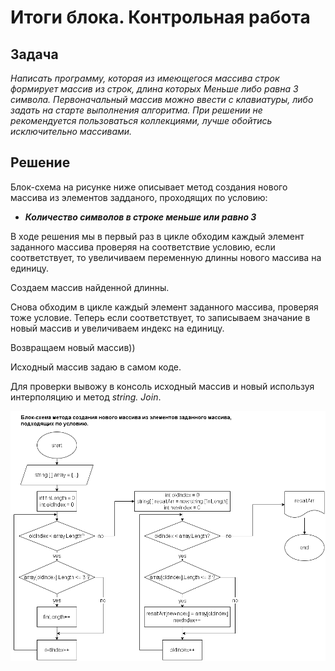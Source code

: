 # Итоги блока. Контрольная работа

## Задача

*Написать программу, которая из имеющегося массива строк формирует массив из строк, длина которых Меньше либо равна 3 символа. Первоначальный массив можно ввести с клавиатуры, либо задать на старте выполнения алгоритма. При решении не рекомендуется пользоваться коллекциями, лучше обойтись исключительно массивами.*


## Решение

Блок-схема на рисунке ниже описывает метод создания нового массива из элементов задданого, проходящих по условию:
* _**Количество символов в строке меньше или равно 3**_

В ходе решения мы в первый раз в цикле обходим каждый элемент заданного массива проверяя на соответствие условию, если соответствует, то увеличиваем переменную длинны нового массива на единицу.

Создаем массив найденной длинны.

Снова обходим в цикле каждый элемент заданного массива, проверяя тоже условие. Теперь если соответствует, то записываем значание в новый массив и увеличиваем индекс на единицу.

Возвращаем новый массив))

Исходный массив задаю в самом коде. 

Для проверки вывожу в консоль исходный массив и новый используя интерполяцию и метод *string. Join*.

![Блок-схема](scheme.png)


